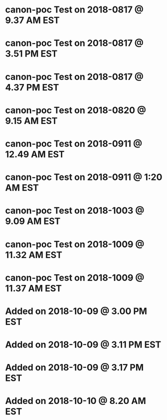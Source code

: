 # canon-poc Test on 2018-0817 @  9.37 AM EST
# canon-poc Test on 2018-0817 @  3.51 PM EST
# canon-poc Test on 2018-0817 @  4.37 PM EST
# canon-poc Test on 2018-0820 @  9.15 AM EST
# canon-poc Test on 2018-0911 @ 12.49 AM EST
# canon-poc Test on 2018-0911 @   1:20 AM EST
# canon-poc Test on 2018-1003 @ 9.09 AM EST
# canon-poc Test on 2018-1009 @ 11.32 AM EST
# canon-poc Test on 2018-1009 @ 11.37 AM EST
# Added on 2018-10-09 @ 3.00 PM EST
# Added on 2018-10-09 @ 3.11 PM EST
# Added on 2018-10-09 @ 3.17 PM EST
# Added on 2018-10-10 @ 8.20 AM EST
